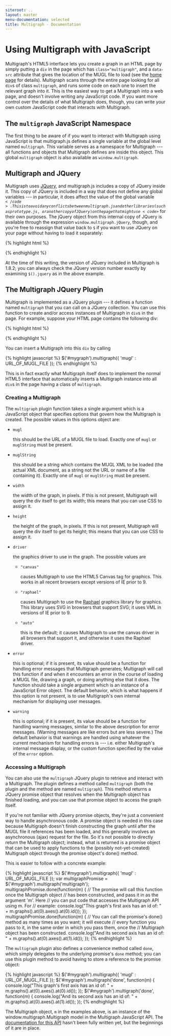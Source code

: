 ```yaml
---
siteroot: ..
layout: master
menu-documentation: selected
title: Multigraph - Documentation
---
```


Using Multigraph with JavaScript
=================================

Multigraph's HTML5 interface lets you create a graph in an HTML page
by simply putting a <code>div</code> in the page which has
<code>class="multigraph"</code>, and a <code>data-src</code> attribute
that gives the location of the MUGL file to load (see the
[home page](..) for details).  Multigraph scans through the entire
page looking for all <code>div</code>s of class
<code>multigraph</code>, and runs some code on each one to insert the
relevant graph into it.  This is the easiest way to get a Multigraph
into a web page, and doesn't involve writing any JavaScript code.  If
you want more control over the details of what Multigraph does,
though, you can write your own custom JavaScript code that interacts
with Multigraph.

The <code>multigraph</code> JavaScript Namespace
------------------------------------------------

The first thing to be aware of if you want to interact with Multigraph
using JavaScript is that multigraph.js defines a single variable
at the global level named <code>multigraph</code>.  This variable
serves as a namespace for Multigraph --- all functions and objects
that Multigraph defines are inside this object.  This global
<code>multigraph</code> object is also available as
<code>window.multigraph</code>.

Multigraph and JQuery
---------------------

Multigraph uses [JQuery](http://jquery.com),
and multigraph.js includes a copy of JQuery inside it.  This
copy of JQuery is included in a way that does not define any global
variables --- in particular, it does affect the value of the global
variable <code>$</code>.   This is to avoid any conflicts between
multigraph.js and other libraries (such as prototype.js, or another
copy of JQuery) on the page that might use <code>$</code> for their
own purposes.  The jQuery object from this internal
copy of JQuery is available through the expression
<code>window.multigraph.jQuery</code>, though, and you're free to
reassign that value back to <code>$</code> if you want to use
JQuery on your page without having to load it separately:

{% highlight html %}
<script type="text/javascript" src="http://multigraph.github.com/download/multigraph-min.js"></script>
<script type="text/javascript">
  $ = window.multigraph.jQuery;
  /* ... from this point on you can use $ to refer to jQuery as usual ... */
  console.log('This copy of Multigraph uses JQuery version ' + $().jquery);
</script>
{% endhighlight %}

At the time of this writing, the version of JQuery included in
Multigraph is 1.8.2; you can always check the JQuery version number
exactly by examining <code>$().jquery</code> as in the above example.

The Multigraph JQuery Plugin
----------------------------

Multigraph is implemented as a JQuery plugin --- it defines a function
named <code>multigraph</code> that you can call on a JQuery
collection.  You can use this function to create and/or access
instances of Multigraph in <code>div</code>s in the page.  For example,
suppose your HTML page contains the following div:

{% highlight html %}
<div id='#mygraph' style="width:500px; height:300px"/>
{% endhighlight %}

You can insert a Multigraph into this <code>div</code> by calling

{% highlight javascript %}
  $('#mygraph').multigraph({ 'mugl' : URL_OF_MUGL_FILE });
{% endhighlight %}

This is in fact exactly what Multigraph itself does to implement the
normal HTML5 interface that automatically inserts a Multigraph
instance into all <code>div</code>s in the page having a class of
<code>multigraph</code>.

### Creating a Multigraph

The <code>multigraph</code> plugin function takes a single argument
which is a JavaScript object that specifies options that govern
how the Multigraph is created.  The possible values in this options
object are:

* <code>mugl</code>

  this should be the URL of a MUGL file to load.  Exactly one
  of <code>mugl</code> or <code>muglString</code> must be present.
  
* <code>muglString</code> 

  this should be a string which contains the MUGL XML to be loaded
  (the actual XML document, as a string  not the URL or name of a
  file containing it).  Exactly one of <code>mugl</code> or
  <code>muglString</code> must be present.
  
* <code>width</code> 

  the width of the graph, in pixels.  If this is not present, Multigraph
  will query the div itself to get its width; this means that you
  can use CSS to assign it.

* <code>height</code> 

  the height of the graph, in pixels.  If this is not present, Multigraph
  will query the div itself to get its height; this means that you
  can use CSS to assign it.

* <code>driver</code> 

  the graphics driver to use in the graph.  The possible values are
  
  * <code>"canvas"</code> 

    causes Multigraph to use the HTML5 Canvas tag for graphics.  This works in all recent browsers
    except versions of IE prior to 9.
  
  * <code>"raphael"</code> 

    causes Multigraph to use the [Raphael](http://raphaeljs.com) graphics library for graphics.  This
    library uses SVG in browsers that support SVG; it uses VML in versions of IE
    prior to 9.
  
  * <code>"auto"</code> 

    this is the default; it causes Multigraph to use the canvas driver in
    all browsers that support it, and otherwise it uses the Raphael driver.

* <code>error</code> 

  this is optional; if it is present, its value should be a function
  for handling error messages that Multigraph generates; Multigraph
  will call this function if and when it encounters an error in the
  course of loading a MUGL file, drawing a graph, or doing anything
  else that it does. The function should take a single argument which
  is an instance of a JavaScript Error object.  The default behavior,
  which is what happens if this option is not present, is to use
  Multigraph's own internal mechanism for displaying user messages.
    
* <code>warning</code> 

  this is optional; if it is present, its value should be a function
  for handling warning messages, similar to the above description for
  error messages.  (Warning messages are like errors but are less
  severe.)  The default behavior is that warnings are handled using
  whatever the current mechanism for handling errors is --- i.e.
  either Multigraph's internal message display, or the custom function
  specified by the value of the <code>error</code> option.
  
### Accessing a Multigraph

You can also use the <code>multigraph</code> JQuery plugin
to retrieve and interact with a Multigraph.  The plugin
defines a method called <code>multigraph</code> (both
the plugin and the method are named <code>multigraph</code>).
This method returns a JQuery promise object that resolves
when the Multigraph object has finished loading, and you can
use that promise object to access the graph itself.

If you're not familiar with JQuery promise objects, they're just a
convenient way to handle asynchronous code.  A promise object is
needed in this case because Multigraph doesn't finish constructing the
graph until after the MUGL file it references has been loaded, and
this generally involves an asynchronous (ajax) request for the file.
So it's not possible to directly return the Multigraph object;
instead, what is returned is a promise object that can be used to
apply functions to the (possibly not-yet-created) Multigraph object
through the promise object's done() method.

This is easier to follow with a concrete example:

{% highlight javascript %}
  $('#mygraph').multigraph({ 'mugl' : URL_OF_MUGL_FILE });
  var multigraphPromise = $('#mygraph').multigraph('multigraph');
  multigraphPromise.done(function(m) {
    // The promise will call this function once the Multigraph object
    // has been constructed, and pass it in as the argument 'm'.  Here
    // you can put code that accesses the Multigraph API using m.  For
    // example:
    console.log("This graph's first axis has an id of: " + m.graphs().at(0).axes().at(0).id());
  });
  multigraphPromise.done(function(m) {
    // You can call the promise's done() method as many times as you want; it will execute
    // every function you pass to it, in the same order in which you pass them, once the
    // Multigraph object has been constructed.
    console.log("And its second axis has an id of: " + m.graphs().at(0).axes().at(1).id());
  });
{% endhighlight %}

The <code>multigraph</code> plugin also defines a convenience method
called <code>done</code>, which simply delegates to the underlying promise's 
<code>done</code> method; you can use this plugin method to avoid having to 
store a reference to the promise object:

{% highlight javascript %}
  $('#mygraph').multigraph({ 'mugl' : URL_OF_MUGL_FILE });
  $('#mygraph').multigraph('done', function(m) {
    console.log("This graph's first axis has an id of: " + m.graphs().at(0).axes().at(0).id());
  });
  $('#mygraph').multigraph('done', function(m) {
    console.log("And its second axis has an id of: " + m.graphs().at(0).axes().at(1).id());
  });
{% endhighlight %}

The Multigraph object, <code>m</code> in the examples above, is an instance of the
window.multigraph.Multigraph model in the Multigraph JavaScript API.  The
[documentation for this API](api) hasn't been fully written yet, but the beginnings of
it are in place.

